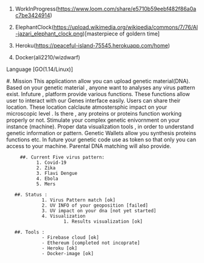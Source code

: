 1. WorkInProgress(https://www.loom.com/share/e5710b59eebf482f86a0ac7be3424914)

2. ElephantClock(https://upload.wikimedia.org/wikipedia/commons/7/76/Al-jazari_elephant_clock.png)[masterpiece of goldern time]

3. Heroku(https://peaceful-island-75545.herokuapp.com/home)

4. Docker(ali2210/wizdwarf)


Language [GO(1.14/Linux)]


#. Mission
       This applicationn allow you can upload  genetic material(DNA). Based on your genetic material , anyone want to analyses any virus pattern exist. Infuture , platform provide 
       various functions. These functions allow user to interact with our Genes interface easily. Users can share their location. These location calclaute atmostersphic impact on
       your microscopic level . Is there , any proteins or proteins function working properly or not. Stimulate your complex genetic enivornment on your instance (machine). Proper        data visualization tools , in order to understand genetic information or pattern. Genetic Wallets allow you synthesis proteins functions etc. In future your genetic code          use as token so that only you can access to your machine. Parental DNA matching will also provide. 
       
         ##. Current Five virus pattern:
               1. Covid-19
               2. Zika
               3. Flavi Dengue
               4. Ebola
               5. Mers
       
       ##. Status : 
                 1. Virus Pattern match [ok]
                 2. UV INFO of your geoposition [failed]
                 3. UV impact on your dna [not yet started]
                 4. Visualization 
                         1. Results visualization [ok]
       
       ##. Tools :
                 - Firebase cloud [ok]
                 - Ethereum [completed not incoprate]
                 - Heroku [ok]
                 - Docker-image [ok]
         
